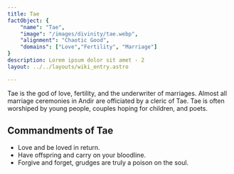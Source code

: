 ```yaml
---
title: Tae
factObject: {
    "name": "Tae",
    "image": "/images/divinity/tae.webp",
    "alignment": "Chaotic Good",
    "domains": ["Love","Fertility", "Marriage"]
}
description: Lorem ipsum dolor sit amet - 2
layout: ../../layouts/wiki_entry.astro

---
```


Tae is the god of love, fertility, and the underwriter of marriages. Almost all marriage ceremonies in Andir are officiated by a cleric of Tae. Tae is often worshiped by young people, couples hoping for children, and poets. 

## Commandments of Tae 
* Love and be loved in return.
* Have offspring and carry on your bloodline.
* Forgive and forget, grudges are truly a poison on the soul.
